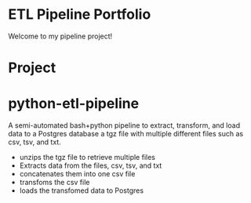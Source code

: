 # ETL Pipeline Portfolio

Welcome to my pipeline project!

# Project

# python-etl-pipeline
A semi-automated bash+python pipeline to extract, transform, and load data to a Postgres database a tgz file with multiple different files such as csv, tsv, and txt.

- unzips the tgz file to retrieve multiple files
- Extracts data from the files, csv, tsv, and txt
- concatenates them into one csv file
- transfoms the csv file 
- loads the transfomed data to Postgres